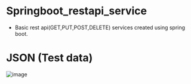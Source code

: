 # Springboot_restapi_service

- Basic rest api(GET,PUT,POST,DELETE) services created using spring boot.


# JSON (Test data)

![image](https://github.com/ksb96/spring_restapi/assets/52975077/36090e40-2550-4cb7-a1a5-9fb94f2bcef9)

